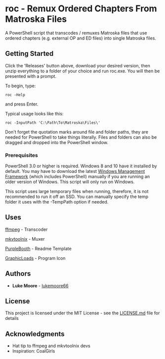 # roc - Remux Ordered Chapters From Matroska Files

A PowerShell script that transcodes / remuxes Matroska files that use ordered chapters (e.g. external OP and ED files) into single Matroska files.

## Getting Started

Click the 'Releases' button above, download your desired version, then unzip everything to a folder of your choice and run roc.exe. You will then be presented with a prompt.

To begin, type:

```
roc -Help
```
and press Enter.


Typical usage looks like this:
```
roc -InputPath 'C:\Path\To\Matroska\Files\'
```

Don't forget the quotation marks around file and folder paths, they are needed for PowerShell to take things literally. Files and folders can also be dragged and dropped into the PowerShell window.

### Prerequisites

PowerShell 3.0 or higher is required. Windows 8 and 10 have it installed by default. You may have to download the latest [Windows Management Framework](https://www.microsoft.com/en-us/download/details.aspx?id=54616) (which includes PowerShell) manually if you are running an older version of Windows. This script will only run on Windows.

This script uses large temporary files when running, therefore, it is not recommended to run it off an SSD. You can manually specify the temp folder it uses with the -TempPath option if needed.

## Uses
[ffmpeg](https://www.ffmpeg.org/) - Transcoder

[mkvtoolnix](https://mkvtoolnix.download/index.html) - Muxer

[PurpleBooth](https://github.com/PurpleBooth) - Readme Template

[GraphicLoads](http://graphicloads.com/) - Program Icon

## Authors

* **Luke Moore** - [lukemoore66](https://github.com/lukemoore66)

## License

This project is licensed under the MIT License - see the [LICENSE.md](/LICENSE.md) file for details

## Acknowledgments

* Hat tip to ffmpeg and mkvtoolnix devs
* Inspiration: CoalGirls

